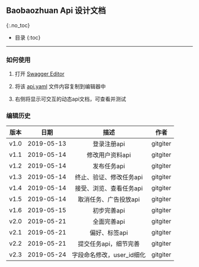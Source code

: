 ## Baobaozhuan Api 设计文档

{:.no_toc}

* 目录
{:toc}

---

### 如何使用

1. 打开 [Swagger Editor](http://editor.swagger.io/)

2. 将该 [api.yaml](./api.yaml) 文件内容复制到编辑器中

3. 右侧将显示可交互的动态api文档，可查看并测试

### 编辑历史

| 版本 |   日期    | 描述 |  作者   |
| :--: | :-------: | :--: | :-----: |
| v1.0 | 2019-05-13 | 登录注册api | gitgiter |
| v1.1 | 2019-05-14 | 修改用户资料api | gitgiter |
| v1.2 | 2019-05-14 | 发布任务api | gitgiter |
| v1.3 | 2019-05-14 | 终止、验证、修改任务api | gitgiter |
| v1.4 | 2019-05-14 | 接受、浏览、查看任务api | gitgiter |
| v1.5 | 2019-05-14 | 取消任务、广告投放api | gitgiter |
| v1.6 | 2019-05-15 | 初步完善api | gitgiter |
| v2.0 | 2019-05-21 | 全面完善api | gitgiter |
| v2.1 | 2019-05-21 | 偏好、标签api | gitgiter |
| v2.2 | 2019-05-21 | 提交任务api，细节完善 | gitgiter |
| v2.3 | 2019-05-24 | 字段命名修改，user_id细化 | gitgiter |

